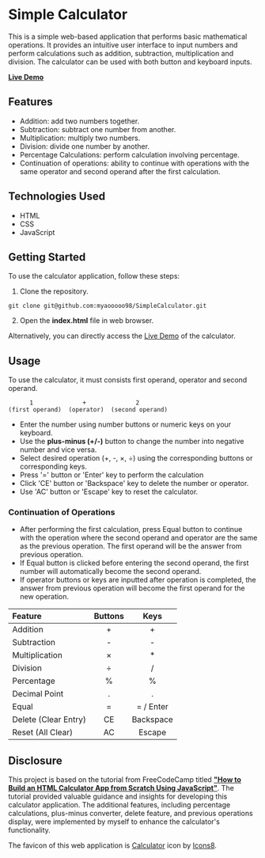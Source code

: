 # Simple Calculator

This is a simple web-based application that performs basic mathematical operations. It provides an intuitive user interface to input numbers and perform calculations such as addition, subtraction, multiplication and division. The calculator can be used with both button and keyboard inputs.

**[Live Demo](https://myaooooo98.github.io/SimpleCalculator/)**

## Features
- Addition: add two numbers together.
- Subtraction: subtract one number from another.
- Multiplication: multiply two numbers.
- Division: divide one number by another.
- Percentage Calculations: perform calculation involving percentage.
- Continuation of operations: ability to continue with operations with the same operator and second operand after the first calculation.

## Technologies Used
- HTML
- CSS
- JavaScript

## Getting Started
To use the calculator application, follow these steps:
1. Clone the repository.
```
git clone git@github.com:myaooooo98/SimpleCalculator.git
```
2. Open the **index.html** file in web browser.

Alternatively, you can directly access the [Live Demo](https://myaooooo98.github.io/SimpleCalculator/) of the calculator.
  
## Usage
To use the calculator, it must consists first operand, operator and second operand.
```
      1              +              2
(first operand)  (operator)  (second operand)
```

- Enter the number using number buttons or numeric keys on your keyboard.
- Use the **plus-minus (+/-)** button to change the number into negative number and vice versa.
- Select desired operation (+, -, ×, ÷) using the corresponding buttons or corresponding keys.
- Press '=' button or 'Enter' key to perform the calculation
- Click 'CE' button or 'Backspace' key to delete the number or operator.
- Use 'AC' button or 'Escape' key to reset the calculator.

### Continuation of Operations
- After performing the first calculation, press Equal button to continue with the operation where the second operand and operator are the same as the previous operation. The first operand will be the answer from previous operation.
- If Equal button is clicked before entering the second operand, the first number will automatically become the second operand.
- If operator buttons or keys are inputted after operation is completed, the answer from previous operation will become the first operand for the new operation.


| Feature | Buttons | Keys |
| :-------- | :--------: | :-------: |
| Addition | + | + |
| Subtraction | - | - |
| Multiplication | × | * |
| Division | ÷ | / |
| Percentage | % | % |
| Decimal Point | . | . |
| Equal | = | = / Enter |
| Delete (Clear Entry) | CE | Backspace |
| Reset (All Clear) | AC | Escape |

## Disclosure
This project is based on the tutorial from FreeCodeCamp titled **["How to Build an HTML Calculator App from Scratch Using JavaScript"](https://www.freecodecamp.org/news/how-to-build-an-html-calculator-app-from-scratch-using-javascript-4454b8714b98/)**. The tutorial provided valuable guidance and insights for developing this calculator application. The additional features, including percentage calculations, plus-minus converter, delete feature, and previous operations display, were implemented by myself to enhance the calculator's functionality.

The favicon of this web application is
[Calculator](https://icons8.com/icon/vMkgItIdhG6L/calculator) icon by [Icons8](https://icons8.com).